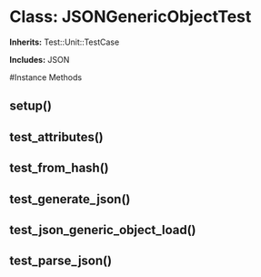 # Class: JSONGenericObjectTest
**Inherits:** Test::Unit::TestCase
    
**Includes:** JSON
  




#Instance Methods
## setup() [](#method-i-setup)

## test_attributes() [](#method-i-test_attributes)

## test_from_hash() [](#method-i-test_from_hash)

## test_generate_json() [](#method-i-test_generate_json)

## test_json_generic_object_load() [](#method-i-test_json_generic_object_load)

## test_parse_json() [](#method-i-test_parse_json)

